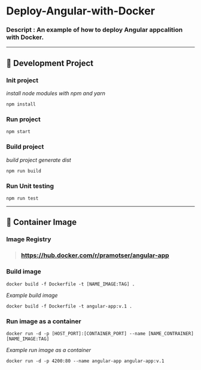 # Deploy-Angular-with-Docker

### Descript : An example of how to deploy Angular appcalition with Docker.

***

<!-- ## Development server

Run `ng serve` for a dev server. Navigate to `http://localhost:4200/`. The app will automatically reload if you change any of the source files.

## Code scaffolding

Run `ng generate component component-name` to generate a new component. You can also use `ng generate directive|pipe|service|class|guard|interface|enum|module`.

 ## Build

Run `ng build` to build the project. The build artifacts will be stored in the `dist/` directory. Use the `--prod` flag for a production build.

## Running unit tests

Run `ng test` to execute the unit tests via [Karma](https://karma-runner.github.io). 

## Running end-to-end tests

Run `ng e2e` to execute the end-to-end tests via [Protractor](http://www.protractortest.org/).

## Further help

To get more help on the Angular CLI use `ng help` or go check out the [Angular CLI Overview and Command Reference](https://angular.io/cli) page. -->

## :black_square_button: Development Project
### Init project
*install node modules with npm and yarn*
```console
npm install
```
### Run project
```console
npm start
```
### Build project
*build project generate dist*
```console
npm run build
```
### Run Unit testing
```console
npm run test
```
***
## :black_square_button: Container Image
### Image Registry

> ### https://hub.docker.com/r/pramotser/angular-app

### Build image
```console
docker build -f Dockerfile -t [NAME_IMAGE:TAG] .
```
*Example build image*
```console
docker build -f Dockerfile -t angular-app:v.1 .
```
### Run image as a container
```console
docker run -d -p [HOST_PORT]:[CONTAINER_PORT] --name [NAME_CONTRAINER] [NAME_IMAGE:TAG]
```

*Example run image as a container*
```console
docker run -d -p 4200:80 --name angular-app angular-app:v.1
```

